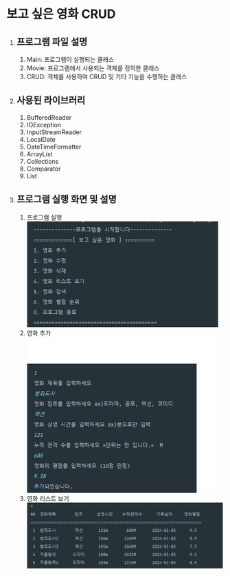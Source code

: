 <h1>보고 싶은 영화 CRUD</h1>
<ol>
  <li><h2>프로그램 파일 설명</h2></li>
    <ol>
      <li>Main: 프로그램이 실행되는 클래스</li>
      <li>Movie: 프로그램에서 사용되는 객체를 정의한 클래스</li>
      <li>CRUD: 객체를 사용하여 CRUD 및 기타 기능을 수행하는 클래스</li>
    </ol>  
  <li><h2>사용된 라이브러리</h2>
   <ol>
      <li>BufferedReader</li>
      <li>IOException</li>
      <li>InputStreamReader</li>
      <li>LocalDate</li>
      <li>DateTimeFormatter</li>
      <li>ArrayList</li>
      <li>Collections</li>
      <li>Comparator</li>
      <li>List</li>
    </ol>  

  </li>
  <li><h2>프로그램 실행 화면 및 설명</h2></li>
     <ol>
       <li>프로그램 실행 </li>
          <img src="image/image_start.png"/>
       <li>영화 추가</li>
       <img src="image/image_create.png"/>
       <li>영화 리스트 보기</li>
       <img src="image/image_read.png"/>
     </ol>  
</ol>
